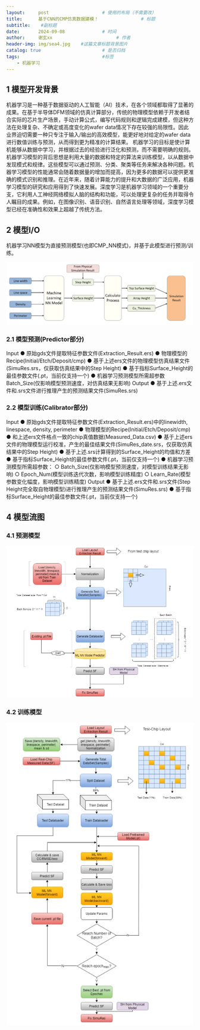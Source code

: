 ```yaml
---
layout:     post   				    # 使用的布局（不需要改）
title:      基于CNN的CMP仿真数据建模！				# 标题 
subtitle:    #副标题
date:       2024-09-08 				# 时间
author:     谢玄xx 						# 作者
header-img: img/sea4.jpg 	#这篇文章标题背景图片
catalog: true 						# 是否归档
tags:								#标签
    - 机器学习
---
```


## 1 模型开发背景
机器学习是一种基于数据驱动的人工智能（AI）技术，在各个领域都取得了显著的成果。在基于半导体DFM领域的仿真计算部分，传统的物理模型依赖于开发者结合实际的芯片生产场景，手动计算公式，编写代码规则和逻辑完成建模，但这种方法在处理复杂、不确定或高度变化的wafer data情况下存在较强的局限性。因此业界迫切需要一种只专注于输入/输出的高效模型，能更好地对给定的wafer data进行数值训练与预测，从而得到更为精准的计算结果。
机器学习的目标是使计算机能够从数据中学习，并根据过去的经验进行泛化和预测，而不需要明确的规则。机器学习模型的背后思想是利用大量的数据和特定的算法来训练模型，以从数据中发现模式和规律。这些模型可以通过预测、分类、聚类等任务来解决各种问题。机器学习模型的性能通常会随着数据量的增加而提高，因为更多的数据可以提供更准确的模式识别和推理。在近年来，随着计算能力的提升和大数据的广泛应用，机器学习模型的研究和应用得到了快速发展。深度学习是机器学习领域的一个重要分支，它利用人工神经网络模拟人脑的结构和功能，可以处理更复杂的任务并取得令人瞩目的成果。例如，在图像识别、语音识别、自然语言处理等领域，深度学习模型已经在准确性和效果上超越了传统方法。

## 2 模型I/O
机器学习NN模型为直接预测模型(也即CMP_NN模式)，并基于此模型进行预测/训练。

![](https://raw.githubusercontent.com/xie96808/xie96808.github.io/master/img/2024-09-08-基于CNN的CMP仿真数据建模_1.png)

### 2.1 模型预测(Predictor部分)
Input
● 原始gds文件提取特征参数文件(Extraction_Result.ers)
● 物理模型的Recipe(Initial/Etch/Deposit/cmp)
● 基于上述ers文件的物理模型仿真结果文件(SimuRes.srs，仅获取仿真结果中的Step Height)
● 基于指标Surface_Height的最佳参数文件(.pt，当前仅支持一个)
● 机器学习预测模型所需超参数Batch_Size(仅影响模型预测速度，对仿真结果无影响)
Output
● 基于上述.ers文件和.srs文件进行推理产生的预测结果文件(SimuRes.srs)
### 2.2 模型训练(Calibrator部分)
Input
● 原始gds文件提取特征参数文件(Extraction_Result.ers)中的linewidth, linespace, density, perimeter
● 物理模型的Recipe(Initial/Etch/Deposit/cmp)
● 和上述ers文件格点一致的chip真值数据(Measured_Data.csv)
● 基于上述ers文件的物理模型运行校准，产生的最佳结果文件(SimuRes_date.srs，仅获取仿真结果中的Step Height)
● 基于上述.srs计算得到的Surface_Height的均值和方差
● 基于指标Surface_Height的最佳参数文件(.pt，当前仅支持一个)
● 机器学习预测模型所需超参数：
  ○ Batch_Size(仅影响模型预测速度，对模型训练结果无影响)
  ○ Epoch_Num(模型训练迭代次数，影响模型训练精度)
  ○ Learn_Rate(模型参数变化幅度，影响模型训练精度)
Output
● 基于上述.ers文件和.srs文件(Step Height完全取自物理模型)进行推理产生的预测结果文件(SimuRes.srs)
● 基于指标Surface_Height的最佳参数文件(.pt，当前仅支持一个)

## 4 模型流图
### 4.1 预测模型
![](https://raw.githubusercontent.com/xie96808/xie96808.github.io/master/img/2024-09-08-基于CNN的CMP仿真数据建模_2.png)

### 4.2 训练模型
![](https://raw.githubusercontent.com/xie96808/xie96808.github.io/master/img/2024-09-08-基于CNN的CMP仿真数据建模_3.png)

